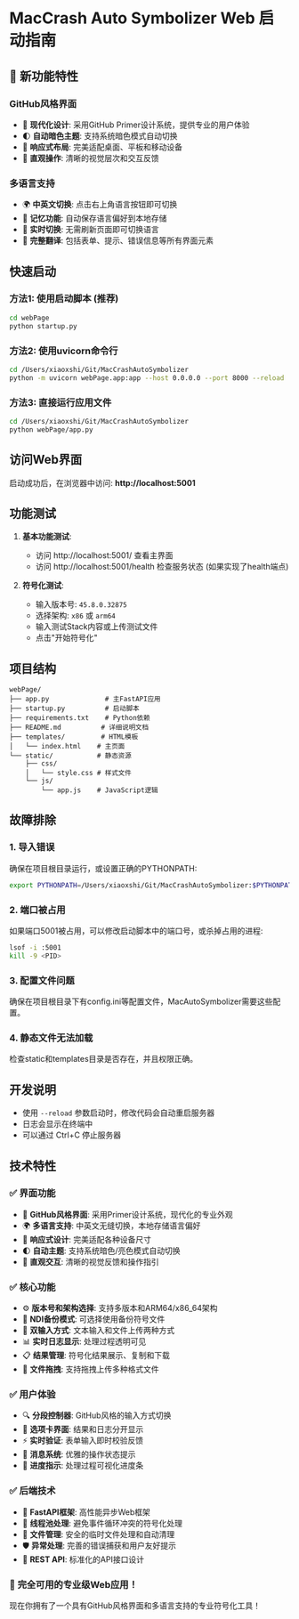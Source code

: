 # MacCrash Auto Symbolizer Web 启动指南

## 🌟 新功能特性

### GitHub风格界面
- 🎨 **现代化设计**: 采用GitHub Primer设计系统，提供专业的用户体验
- 🌓 **自动暗色主题**: 支持系统暗色模式自动切换
- 📱 **响应式布局**: 完美适配桌面、平板和移动设备
- 🎯 **直观操作**: 清晰的视觉层次和交互反馈

### 多语言支持
- 🌍 **中英文切换**: 点击右上角语言按钮即可切换
- 💾 **记忆功能**: 自动保存语言偏好到本地存储
- 🔄 **实时切换**: 无需刷新页面即可切换语言
- 📝 **完整翻译**: 包括表单、提示、错误信息等所有界面元素

## 快速启动

### 方法1: 使用启动脚本 (推荐)

```bash
cd webPage
python startup.py
```

### 方法2: 使用uvicorn命令行

```bash
cd /Users/xiaoxshi/Git/MacCrashAutoSymbolizer
python -m uvicorn webPage.app:app --host 0.0.0.0 --port 8000 --reload
```

### 方法3: 直接运行应用文件

```bash
cd /Users/xiaoxshi/Git/MacCrashAutoSymbolizer
python webPage/app.py
```

## 访问Web界面

启动成功后，在浏览器中访问: **http://localhost:5001**

## 功能测试

1. **基本功能测试**:
   - 访问 http://localhost:5001/ 查看主界面
   - 访问 http://localhost:5001/health 检查服务状态 (如果实现了health端点)

2. **符号化测试**:
   - 输入版本号: `45.8.0.32875`
   - 选择架构: `x86` 或 `arm64`
   - 输入测试Stack内容或上传测试文件
   - 点击"开始符号化"

## 项目结构

```
webPage/
├── app.py              # 主FastAPI应用
├── startup.py          # 启动脚本
├── requirements.txt    # Python依赖
├── README.md          # 详细说明文档
├── templates/         # HTML模板
│   └── index.html    # 主页面
└── static/           # 静态资源
    ├── css/
    │   └── style.css # 样式文件
    └── js/
        └── app.js    # JavaScript逻辑
```

## 故障排除

### 1. 导入错误
确保在项目根目录运行，或设置正确的PYTHONPATH:
```bash
export PYTHONPATH=/Users/xiaoxshi/Git/MacCrashAutoSymbolizer:$PYTHONPATH
```

### 2. 端口被占用
如果端口5001被占用，可以修改启动脚本中的端口号，或杀掉占用的进程:
```bash
lsof -i :5001
kill -9 <PID>
```

### 3. 配置文件问题
确保在项目根目录下有config.ini等配置文件，MacAutoSymbolizer需要这些配置。

### 4. 静态文件无法加载
检查static和templates目录是否存在，并且权限正确。

## 开发说明

- 使用 `--reload` 参数启动时，修改代码会自动重启服务器
- 日志会显示在终端中
- 可以通过 Ctrl+C 停止服务器

## 技术特性

### ✅ **界面功能**
- 🎨 **GitHub风格界面**: 采用Primer设计系统，现代化的专业外观
- 🌍 **多语言支持**: 中英文无缝切换，本地存储语言偏好
- 📱 **响应式设计**: 完美适配各种设备尺寸
- 🌓 **自动主题**: 支持系统暗色/亮色模式自动切换
- 🎯 **直观交互**: 清晰的视觉反馈和操作指引

### ✅ **核心功能**
- ⚙️ **版本号和架构选择**: 支持多版本和ARM64/x86_64架构
- 🔄 **NDI备份模式**: 可选择使用备份符号文件
- 📝 **双输入方式**: 文本输入和文件上传两种方式
- 📊 **实时日志显示**: 处理过程透明可见
- 📋 **结果管理**: 符号化结果展示、复制和下载
- 📁 **文件拖拽**: 支持拖拽上传多种格式文件

### ✅ **用户体验**
- 🔍 **分段控制器**: GitHub风格的输入方式切换
- 📑 **选项卡界面**: 结果和日志分开显示
- ⚡ **实时验证**: 表单输入即时校验反馈
- 💬 **消息系统**: 优雅的操作状态提示
- 🔄 **进度指示**: 处理过程可视化进度条

### ✅ **后端技术**
- 🚀 **FastAPI框架**: 高性能异步Web框架
- 🔧 **线程池处理**: 避免事件循环冲突的符号化处理
- 📁 **文件管理**: 安全的临时文件处理和自动清理
- 🛡️ **异常处理**: 完善的错误捕获和用户友好提示
- 📡 **REST API**: 标准化的API接口设计

### 🎉 **完全可用的专业级Web应用！**

现在你拥有了一个具有GitHub风格界面和多语言支持的专业符号化工具！
